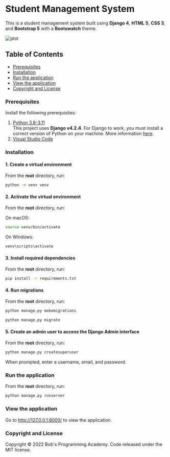 # Student Management System

This is a student management system built using **Django 4**, **HTML 5**, **CSS 3**, and **Bootstrap 5** with a **Bootswatch** theme.

![plot](https://github.com/prem9910/SMS-CRUD-DJANGO/master/homepage.png?raw=true)


## Table of Contents 
- [Prerequisites](#prerequisites)
- [Installation](#installation)
- [Run the application](#run-the-application)
- [View the application](#view-the-application)
- [Copyright and License](#copyright-and-license)


### Prerequisites

Install the following prerequisites:

1. [Python 3.8-3.11](https://www.python.org/downloads/)
<br> This project uses **Django v4.2.4**. For Django to work, you must install a correct version of Python on your machine. More information [here](https://django.readthedocs.io/en/stable/faq/install.html).
2. [Visual Studio Code](https://code.visualstudio.com/download)


### Installation

#### 1. Create a virtual environment

From the **root** directory, run:

```bash
python -m venv venv
```

#### 2. Activate the virtual environment

From the **root** directory, run:

On macOS:

```bash
source venv/bin/activate
```

On Windows:

```bash
venv\scripts\activate
```

#### 3. Install required dependencies

From the **root** directory, run:

```bash
pip install -r requirements.txt
```

#### 4. Run migrations

From the **root** directory, run:

```bash
python manage.py makemigrations
```
```bash
python manage.py migrate
```

#### 5. Create an admin user to access the Django Admin interface

From the **root** directory, run:

```bash
python manage.py createsuperuser
```

When prompted, enter a username, email, and password.

### Run the application

From the **root** directory, run:

```bash
python manage.py runserver
```

### View the application

Go to http://127.0.0.1:8000/ to view the application.

### Copyright and License

Copyright © 2022 Bob's Programming Academy. Code released under the MIT license.
